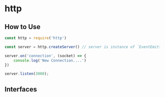 # http

## How to Use
```javascript
const http = require('http')

const server = http.createServer() // server is instance of `EventEmitter`

server.on('connection', (socket) => {
    console.log('New Connection....')
})

server.listen(3000);
```

## Interfaces